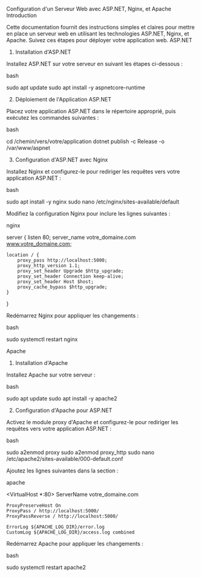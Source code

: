 Configuration d'un Serveur Web avec ASP.NET, Nginx, et Apache
Introduction

Cette documentation fournit des instructions simples et claires pour mettre en place un serveur web en utilisant les technologies ASP.NET, Nginx, et Apache. Suivez ces étapes pour déployer votre application web.
ASP.NET
1. Installation d'ASP.NET

Installez ASP.NET sur votre serveur en suivant les étapes ci-dessous :

bash

sudo apt update
sudo apt install -y aspnetcore-runtime

2. Déploiement de l'Application ASP.NET

Placez votre application ASP.NET dans le répertoire approprié, puis exécutez les commandes suivantes :

bash

cd /chemin/vers/votre/application
dotnet publish -c Release -o /var/www/aspnet

3. Configuration d'ASP.NET avec Nginx

Installez Nginx et configurez-le pour rediriger les requêtes vers votre application ASP.NET :

bash

sudo apt install -y nginx
sudo nano /etc/nginx/sites-available/default

Modifiez la configuration Nginx pour inclure les lignes suivantes :

nginx

server {
    listen 80;
    server_name votre_domaine.com www.votre_domaine.com;

    location / {
        proxy_pass http://localhost:5000;
        proxy_http_version 1.1;
        proxy_set_header Upgrade $http_upgrade;
        proxy_set_header Connection keep-alive;
        proxy_set_header Host $host;
        proxy_cache_bypass $http_upgrade;
    }
}

Redémarrez Nginx pour appliquer les changements :

bash

sudo systemctl restart nginx

Apache
1. Installation d'Apache

Installez Apache sur votre serveur :

bash

sudo apt update
sudo apt install -y apache2

2. Configuration d'Apache pour ASP.NET

Activez le module proxy d'Apache et configurez-le pour rediriger les requêtes vers votre application ASP.NET :

bash

sudo a2enmod proxy
sudo a2enmod proxy_http
sudo nano /etc/apache2/sites-available/000-default.conf

Ajoutez les lignes suivantes dans la section <VirtualHost> :

apache

<VirtualHost *:80>
    ServerName votre_domaine.com

    ProxyPreserveHost On
    ProxyPass / http://localhost:5000/
    ProxyPassReverse / http://localhost:5000/

    ErrorLog ${APACHE_LOG_DIR}/error.log
    CustomLog ${APACHE_LOG_DIR}/access.log combined
</VirtualHost>

Redémarrez Apache pour appliquer les changements :

bash

sudo systemctl restart apache2
